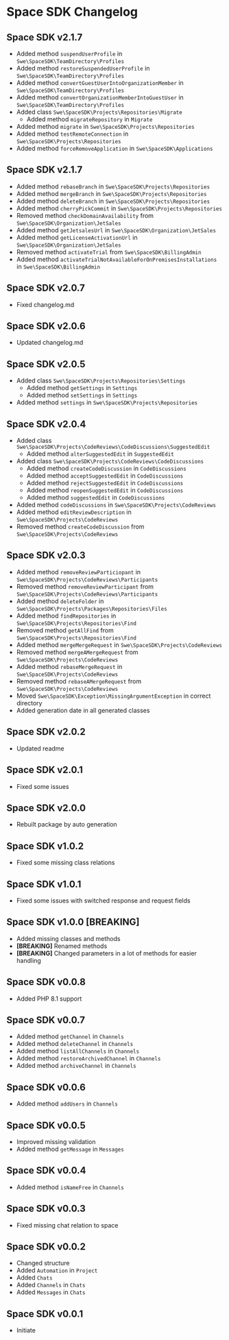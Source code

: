 # Space SDK Changelog

## Space SDK v2.1.7

- Added method `suspendUserProfile` in `Swe\SpaceSDK\TeamDirectory\Profiles`
- Added method `restoreSuspendedUserProfile` in `Swe\SpaceSDK\TeamDirectory\Profiles`
- Added method `convertGuestUserIntoOrganizationMember` in `Swe\SpaceSDK\TeamDirectory\Profiles`
- Added method `convertOrganizationMemberIntoGuestUser` in `Swe\SpaceSDK\TeamDirectory\Profiles`
- Added class `Swe\SpaceSDK\Projects\Repositories\Migrate`
  - Added method `migrateRepository` in `Migrate`
- Added method `migrate` in `Swe\SpaceSDK\Projects\Repositories`
- Added method `testRemoteConnection` in `Swe\SpaceSDK\Projects\Repositories`
- Added method `forceRemoveApplication` in `Swe\SpaceSDK\Applications`

## Space SDK v2.1.7

- Added method `rebaseBranch` in `Swe\SpaceSDK\Projects\Repositories`
- Added method `mergeBranch` in `Swe\SpaceSDK\Projects\Repositories`
- Added method `deleteBranch` in `Swe\SpaceSDK\Projects\Repositories`
- Added method `cherryPickCommit` in `Swe\SpaceSDK\Projects\Repositories`
- Removed method `checkDomainAvailability` from `Swe\SpaceSDK\Organization\JetSales`
- Added method `getJetsalesUrl` in `Swe\SpaceSDK\Organization\JetSales`
- Added method `getLicenseActivationUrl` in `Swe\SpaceSDK\Organization\JetSales`
- Removed method `activateTrial` from `Swe\SpaceSDK\BillingAdmin`
- Added method `activateTrialNotAvailableForOnPremisesInstallations` in `Swe\SpaceSDK\BillingAdmin`

## Space SDK v2.0.7

- Fixed changelog.md

## Space SDK v2.0.6

- Updated changelog.md

## Space SDK v2.0.5

- Added class `Swe\SpaceSDK\Projects\Repositories\Settings`
    - Added method `getSettings` in `Settings`
    - Added method `setSettings` in `Settings`
- Added method `settings` in `Swe\SpaceSDK\Projects\Repositories`

## Space SDK v2.0.4

- Added class `Swe\SpaceSDK\Projects\CodeReviews\CodeDiscussions\SuggestedEdit`
    - Added method `alterSuggestedEdit` in `SuggestedEdit`
- Added class `Swe\SpaceSDK\Projects\CodeReviews\CodeDiscussions`
    - Added method `createCodeDiscussion` in `CodeDiscussions`
    - Added method `acceptSuggestedEdit` in `CodeDiscussions`
    - Added method `rejectSuggestedEdit` in `CodeDiscussions`
    - Added method `reopenSuggestedEdit` in `CodeDiscussions`
    - Added method `suggestedEdit` in `CodeDiscussions`
- Added method `codeDiscussions` in `Swe\SpaceSDK\Projects\CodeReviews`
- Added method `editReviewDescription` in `Swe\SpaceSDK\Projects\CodeReviews`
- Removed method `createCodeDiscussion` from `Swe\SpaceSDK\Projects\CodeReviews`

## Space SDK v2.0.3

- Added method `removeReviewParticiopant` in `Swe\SpaceSDK\Projects\CodeReviews\Participants`
- Removed method `removeReviewParticipant` from `Swe\SpaceSDK\Projects\CodeReviews\Participants`
- Added method `deleteFolder` in `Swe\SpaceSDK\Projects\Packages\Repositories\Files`
- Added method `findRepositories` in `Swe\SpaceSDK\Projects\Repositories\Find`
- Removed method `getAllFind` from `Swe\SpaceSDK\Projects\Repositories\Find`
- Added method `mergeMergeRequest` in `Swe\SpaceSDK\Projects\CodeReviews`
- Removed method `mergeAMergeRequest` from `Swe\SpaceSDK\Projects\CodeReviews`
- Added method `rebaseMergeRequest` in `Swe\SpaceSDK\Projects\CodeReviews`
- Removed method `rebaseAMergeRequest` from `Swe\SpaceSDK\Projects\CodeReviews`
- Moved `Swe\SpaceSDK\Exception\MissingArgumentException` in correct directory
- Added generation date in all generated classes

## Space SDK v2.0.2

- Updated readme

## Space SDK v2.0.1

- Fixed some issues

## Space SDK v2.0.0

- Rebuilt package by auto generation

## Space SDK v1.0.2

- Fixed some missing class relations

## Space SDK v1.0.1

- Fixed some issues with switched response and request fields

## Space SDK v1.0.0 [BREAKING]

- Added missing classes and methods
- **[BREAKING]** Renamed methods
- **[BREAKING]** Changed parameters in a lot of methods for easier handling

## Space SDK v0.0.8

- Added PHP 8.1 support

## Space SDK v0.0.7

- Added method `getChannel` in `Channels`
- Added method `deleteChannel` in `Channels`
- Added method `listAllChannels` in `Channels`
- Added method `restoreArchivedChannel` in `Channels`
- Added method `archiveChannel` in `Channels`

## Space SDK v0.0.6

- Added method `addUsers` in `Channels`

## Space SDK v0.0.5

- Improved missing validation
- Added method `getMessage` in `Messages`

## Space SDK v0.0.4

- Added method `isNameFree` in `Channels`

## Space SDK v0.0.3

- Fixed missing chat relation to space

## Space SDK v0.0.2

- Changed structure
- Added `Automation` in `Project`
- Added `Chats`
- Added `Channels` in `Chats`
- Added `Messages` in `Chats`

## Space SDK v0.0.1

- Initiate